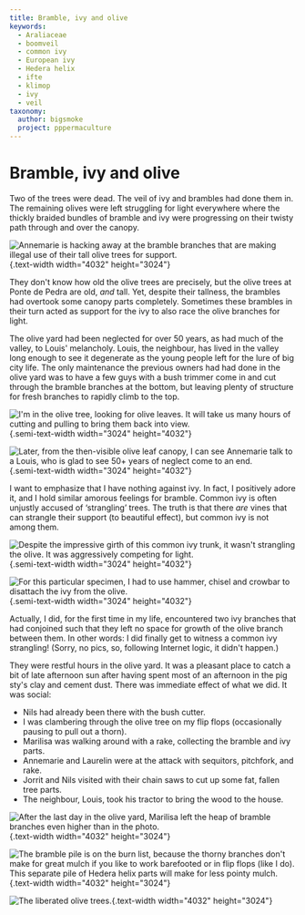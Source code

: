 ```yaml
---
title: Bramble, ivy and olive
keywords:
  - Araliaceae
  - boomveil
  - common ivy
  - European ivy
  - Hedera helix
  - ifte
  - klimop
  - ivy
  - veil
taxonomy:
  author: bigsmoke
  project: pppermaculture
---
```


# Bramble, ivy and olive

Two of the trees were dead. The veil of ivy and brambles had done them in. The remaining olives were left struggling for light everywhere where the thickly braided bundles of bramble and ivy were progressing on their twisty path through and over the canopy. 

![Annemarie is hacking away at the bramble branches that are making illegal use of their tall olive trees for support.](Ponte_de_Pedra_2017-11-14_Olive_yard_2.jpg){.text-width width="4032" height="3024"}

They don't know how old the olive trees are precisely, but the olive trees at Ponte de Pedra are old, _and_ tall. Yet, despite their tallness, the brambles had overtook some canopy parts completely. Sometimes these brambles in their turn acted as support for the ivy to also race the olive branches for light.

<?project-insert?>

The olive yard had been neglected for over 50 years, as had much of the valley, to Louis' melancholy. Louis, the neighbour, has lived in the valley long enough to see it degenerate as the young people left for the lure of big city life. The only maintenance the previous owners had had done in the olive yard was to have a few guys with a bush trimmer come in and cut through the bramble branches at the bottom, but leaving plenty of structure for fresh branches to rapidly climb to the top.

![I'm in the olive tree, looking for olive leaves. It will take us many hours of cutting and pulling to bring them back into view.](Ponte_de_Pedra_2017-11-14_Olive_yard_6.jpg){.semi-text-width width="3024" height="4032"}

![Later, from the then-visible olive leaf canopy, I can see Annemarie talk to a Louis, who is glad to see 50+ years of neglect come to an end.](Ponte_de_Pedra_2017-11-14_Olive_yard_5.jpg){.semi-text-width width="3024" height="4032"}

I want to emphasize that I have nothing against ivy. In fact, I positively adore it, and I hold similar amorous feelings for bramble. Common ivy is often unjustly accused of ‘strangling’ trees. The truth is that there _are_ vines that can strangle their support (to beautiful effect), but common ivy is not among them.

![Despite the impressive girth of this common ivy trunk, it wasn't strangling the olive. It _was_ aggressively competing for light.](Ponte_de_Pedra_2017-11-15_Olive_yard_18.jpg){.semi-text-width width="3024" height="4032"}

![For this particular specimen, I had to use hammer, chisel and crowbar to disattach the ivy from the olive.](Ponte_de_Pedra_2017-11-15_Olive_yard_19.jpg){.semi-text-width width="3024" height="4032"}

Actually, I did, for the first time in my life, encountered two ivy branches that had conjoined such that they left no space for growth of the olive branch between them. In other words: I did finally get to witness a common ivy strangling! (Sorry, no pics, so, following Internet logic, it didn't happen.)

They were restful hours in the olive yard. It was a pleasant place to catch a bit of late afternoon sun after having spent most of an afternoon in the pig sty's clay and cement dust. There was immediate effect of what we did. It was social:

* Nils had already been there with the bush cutter.
* I was clambering through the olive tree on my flip flops (occasionally pausing to pull out a thorn).
* Marilisa was walking around with a rake, collecting the bramble and ivy parts.
* Annemarie and Laurelin were at the attack with sequitors, pitchfork, and rake.
* Jorrit and Nils visited with their chain saws to cut up some fat, fallen tree parts.
* The neighbour, Louis, took his tractor to bring the wood to the house.

![After the last day in the olive yard, Marilisa left the heap of bramble branches even higher than in the photo.](Ponte_de_Pedra_2017-11-15_Olive_yard_16.jpg){.text-width width="4032" height="3024"}

![The bramble pile is on the burn list, because the thorny branches don't make for great mulch if you like to work barefooted or in flip flops (like I do). This separate pile of <i lang="la">Hedera helix</i> parts will make for less pointy mulch.](Ponte_de_Pedra_2017-11-15_Olive_yard_23.jpg){.text-width width="4032" height="3024"}

![The liberated olive trees.](Ponte_de_Pedra_2017-11-15_Olive_yard_21.jpg){.text-width width="4032" height="3024"}
